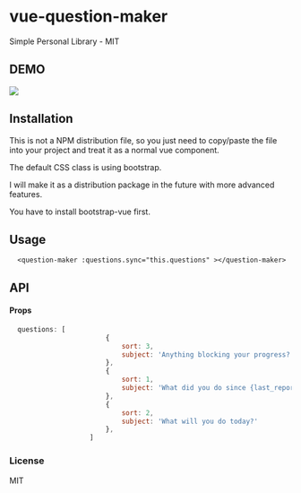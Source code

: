 # vue-question-maker

Simple Personal Library - MIT

## DEMO

<img src="https://github.com/RyanDaDeng/vue-scheduler-component/blob/master/demo_scheduler.gif"/>

## Installation

 This is not a NPM distribution file, so you just need to copy/paste the file into your project and treat it as a normal vue component.
 
 The default CSS class is using bootstrap.
 
 I will make it as a distribution package in the future with more advanced features.
 
 You have to install bootstrap-vue first.
 
## Usage

````vue
  <question-maker :questions.sync="this.questions" ></question-maker>
 ````
## API

#### Props
````js
  questions: [
                        {
                            sort: 3,
                            subject: 'Anything blocking your progress?'
                        },
                        {
                            sort: 1,
                            subject: 'What did you do since {last_report_date}?'
                        },
                        {
                            sort: 2,
                            subject: 'What will you do today?'
                        },
                    ]
````



### License
MIT
